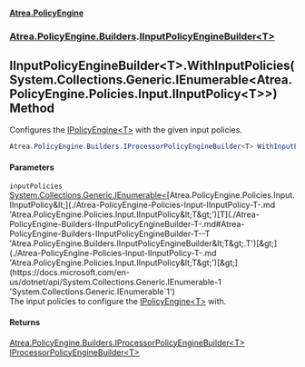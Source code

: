 #### [Atrea.PolicyEngine](./index.md 'index')
### [Atrea.PolicyEngine.Builders](./Atrea-PolicyEngine-Builders.md 'Atrea.PolicyEngine.Builders').[IInputPolicyEngineBuilder&lt;T&gt;](./Atrea-PolicyEngine-Builders-IInputPolicyEngineBuilder-T-.md 'Atrea.PolicyEngine.Builders.IInputPolicyEngineBuilder&lt;T&gt;')
## IInputPolicyEngineBuilder&lt;T&gt;.WithInputPolicies(System.Collections.Generic.IEnumerable&lt;Atrea.PolicyEngine.Policies.Input.IInputPolicy&lt;T&gt;&gt;) Method
Configures the [IPolicyEngine&lt;T&gt;](./Atrea-PolicyEngine-IPolicyEngine-T-.md 'Atrea.PolicyEngine.IPolicyEngine&lt;T&gt;') with the given input policies.  
```csharp
Atrea.PolicyEngine.Builders.IProcessorPolicyEngineBuilder<T> WithInputPolicies(System.Collections.Generic.IEnumerable<Atrea.PolicyEngine.Policies.Input.IInputPolicy<T>> inputPolicies);
```
#### Parameters
<a name='Atrea-PolicyEngine-Builders-IInputPolicyEngineBuilder-T--WithInputPolicies(System-Collections-Generic-IEnumerable-Atrea-PolicyEngine-Policies-Input-IInputPolicy-T--)-inputPolicies'></a>
`inputPolicies` [System.Collections.Generic.IEnumerable&lt;](https://docs.microsoft.com/en-us/dotnet/api/System.Collections.Generic.IEnumerable-1 'System.Collections.Generic.IEnumerable`1')[Atrea.PolicyEngine.Policies.Input.IInputPolicy&lt;](./Atrea-PolicyEngine-Policies-Input-IInputPolicy-T-.md 'Atrea.PolicyEngine.Policies.Input.IInputPolicy&lt;T&gt;')[T](./Atrea-PolicyEngine-Builders-IInputPolicyEngineBuilder-T-.md#Atrea-PolicyEngine-Builders-IInputPolicyEngineBuilder-T--T 'Atrea.PolicyEngine.Builders.IInputPolicyEngineBuilder&lt;T&gt;.T')[&gt;](./Atrea-PolicyEngine-Policies-Input-IInputPolicy-T-.md 'Atrea.PolicyEngine.Policies.Input.IInputPolicy&lt;T&gt;')[&gt;](https://docs.microsoft.com/en-us/dotnet/api/System.Collections.Generic.IEnumerable-1 'System.Collections.Generic.IEnumerable`1')  
The input policies to configure the [IPolicyEngine&lt;T&gt;](./Atrea-PolicyEngine-IPolicyEngine-T-.md 'Atrea.PolicyEngine.IPolicyEngine&lt;T&gt;') with.  
  
#### Returns
[Atrea.PolicyEngine.Builders.IProcessorPolicyEngineBuilder&lt;](./Atrea-PolicyEngine-Builders-IProcessorPolicyEngineBuilder-T-.md 'Atrea.PolicyEngine.Builders.IProcessorPolicyEngineBuilder&lt;T&gt;')[T](./Atrea-PolicyEngine-Builders-IInputPolicyEngineBuilder-T-.md#Atrea-PolicyEngine-Builders-IInputPolicyEngineBuilder-T--T 'Atrea.PolicyEngine.Builders.IInputPolicyEngineBuilder&lt;T&gt;.T')[&gt;](./Atrea-PolicyEngine-Builders-IProcessorPolicyEngineBuilder-T-.md 'Atrea.PolicyEngine.Builders.IProcessorPolicyEngineBuilder&lt;T&gt;')  
[IProcessorPolicyEngineBuilder&lt;T&gt;](./Atrea-PolicyEngine-Builders-IProcessorPolicyEngineBuilder-T-.md 'Atrea.PolicyEngine.Builders.IProcessorPolicyEngineBuilder&lt;T&gt;')  

